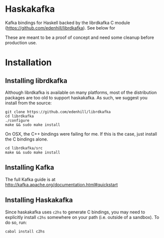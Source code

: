 # Haskakafka

Kafka bindings for Haskell backed by the 
librdkafka C module (https://github.com/edenhill/librdkafka). See below for 

These are meant to be a proof of concept and need some cleanup before production use.

# Installation

## Installing librdkafka

Although librdkafka is available on many platforms, most of
the distribution packages are too old to support haskakafka.
As such, we suggest you install from the source:

    git clone https://github.com/edenhill/librdkafka
    cd librdkafka
    ./configure
    make && sudo make install

On OSX, the C++ bindings were failing for me. If this is the case, just install the C bindings alone. 

    cd librdkafka/src
    make && sudo make install

## Installing Kafka

The full Kafka guide is at http://kafka.apache.org/documentation.html#quickstart

## Installing Haskakafka

Since haskakafka uses `c2hs` to generate C bindings, you may need to 
explicitly install `c2hs` somewhere on your path (i.e. outside of a sandbox).
To do so, run:
    
    cabal install c2hs

